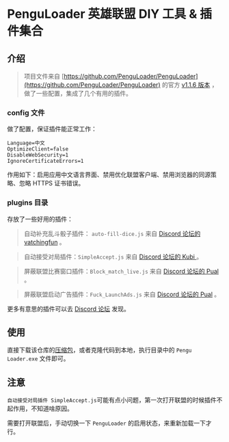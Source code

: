 # PenguLoader 英雄联盟 DIY 工具 & 插件集合

## 介绍

> 项目文件来自 [https://github.com/PenguLoader/PenguLoader](https://github.com/PenguLoader/PenguLoader) 的官方 [v1.1.6 版本](https://github.com/PenguLoader/PenguLoader/releases/download/v1.1.6/pengu-loader-v1.1.6.zip) ，做了一些配置，集成了几个有用的插件。

### config 文件

做了配置，保证插件能正常工作：

```plain
Language=中文
OptimizeClient=false
DisableWebSecurity=1
IgnoreCertificateErrors=1
```

作用如下：启用应用中文语言界面、禁用优化联盟客户端、禁用浏览器的同源策略、忽略 HTTPS 证书错误。


### plugins 目录

存放了一些好用的插件：

> 自动补充乱斗骰子插件： `auto-fill-dice.js` 来自 [Discord 论坛的 vatchingfun](https://discord.com/channels/1069483280438673418/1077886267464892468/threads/1365610922046918716) 。

> 自动接受对局插件：`SimpleAccept.js` 来自 [Discord 论坛的 Kubi ](https://discord.com/channels/1069483280438673418/1077886267464892468/threads/1351259643753664627) 。

> 屏蔽联盟比赛窗口插件：`Block_match_live.js` 来自 [Discord 论坛的 Pual](https://discord.com/channels/1069483280438673418/1077886267464892468/threads/1354072649306865695) 。

> 屏蔽联盟启动广告插件：`Fuck_LaunchAds.js` 来自 [Discord 论坛的 Pual](https://discord.com/channels/1069483280438673418/1077886267464892468/threads/1346419571028004966) 。


更多有意思的插件可以去 [Discord 论坛](https://discord.com/channels/1069483280438673418/1077886267464892468) 发现。


## 使用

直接下载该仓库的[压缩包](https://github.com/crazy-zxx/pengu-loader-v1.1.6/archive/refs/tags/v2.0.zip)，或者克隆代码到本地，执行目录中的 `Pengu Loader.exe` 文件即可。


## 注意

`自动接受对局插件 SimpleAccept.js`可能有点小问题，第一次打开联盟的时候插件不起作用，不知道啥原因。

需要打开联盟后，手动切换一下 `PenguLoader` 的启用状态，来重新加载一下才行。


